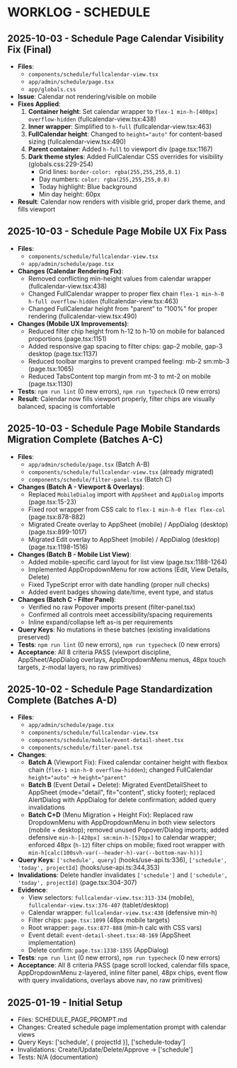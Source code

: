 # WORKLOG - SCHEDULE

## 2025-10-03 - Schedule Page Calendar Visibility Fix (Final)
- **Files**:
  - `components/schedule/fullcalendar-view.tsx`
  - `app/admin/schedule/page.tsx`
  - `app/globals.css`
- **Issue**: Calendar not rendering/visible on mobile
- **Fixes Applied**:
  1. **Container height**: Set calendar wrapper to `flex-1 min-h-[400px] overflow-hidden` (fullcalendar-view.tsx:438)
  2. **Inner wrapper**: Simplified to `h-full` (fullcalendar-view.tsx:463)
  3. **FullCalendar height**: Changed to `height="auto"` for content-based sizing (fullcalendar-view.tsx:490)
  4. **Parent container**: Added `h-full` to viewport div (page.tsx:1167)
  5. **Dark theme styles**: Added FullCalendar CSS overrides for visibility (globals.css:229-254)
     - Grid lines: `border-color: rgba(255,255,255,0.1)`
     - Day numbers: `color: rgba(255,255,255,0.8)`
     - Today highlight: Blue background
     - Min day height: 60px
- **Result**: Calendar now renders with visible grid, proper dark theme, and fills viewport

## 2025-10-03 - Schedule Page Mobile UX Fix Pass
- **Files**:
  - `components/schedule/fullcalendar-view.tsx`
  - `app/admin/schedule/page.tsx`
- **Changes (Calendar Rendering Fix)**:
  - Removed conflicting min-height values from calendar wrapper (fullcalendar-view.tsx:438)
  - Changed FullCalendar wrapper to proper flex chain `flex-1 min-h-0 h-full overflow-hidden` (fullcalendar-view.tsx:463)
  - Changed FullCalendar height from "parent" to "100%" for proper rendering (fullcalendar-view.tsx:490)
- **Changes (Mobile UX Improvements)**:
  - Reduced filter chip height from h-12 to h-10 on mobile for balanced proportions (page.tsx:1151)
  - Added responsive gap spacing to filter chips: gap-2 mobile, gap-3 desktop (page.tsx:1137)
  - Reduced toolbar margins to prevent cramped feeling: mb-2 sm:mb-3 (page.tsx:1065)
  - Reduced TabsContent top margin from mt-3 to mt-2 on mobile (page.tsx:1130)
- **Tests**: `npm run lint` (0 new errors), `npm run typecheck` (0 new errors)
- **Result**: Calendar now fills viewport properly, filter chips are visually balanced, spacing is comfortable

## 2025-10-03 - Schedule Page Mobile Standards Migration Complete (Batches A-C)
- **Files**:
  - `app/admin/schedule/page.tsx` (Batch A-B)
  - `components/schedule/fullcalendar-view.tsx` (already migrated)
  - `components/schedule/filter-panel.tsx` (Batch C)
- **Changes (Batch A - Viewport & Overlays)**:
  - Replaced `MobileDialog` import with `AppSheet` and `AppDialog` imports (page.tsx:15-23)
  - Fixed root wrapper from CSS calc to `flex-1 min-h-0 flex flex-col` (page.tsx:878-882)
  - Migrated Create overlay to AppSheet (mobile) / AppDialog (desktop) (page.tsx:899-1017)
  - Migrated Edit overlay to AppSheet (mobile) / AppDialog (desktop) (page.tsx:1198-1516)
- **Changes (Batch B - Mobile List View)**:
  - Added mobile-specific card layout for list view (page.tsx:1188-1264)
  - Implemented AppDropdownMenu for row actions (Edit, View Details, Delete)
  - Fixed TypeScript error with date handling (proper null checks)
  - Added event badges showing date/time, event type, and status
- **Changes (Batch C - Filter Panel)**:
  - Verified no raw Popover imports present (filter-panel.tsx)
  - Confirmed all controls meet accessibility/spacing requirements
  - Inline expand/collapse left as-is per requirements
- **Query Keys**: No mutations in these batches (existing invalidations preserved)
- **Tests**: `npm run lint` (0 new errors), `npm run typecheck` (0 new errors)
- **Acceptance**: All 8 criteria PASS (viewport discipline, AppSheet/AppDialog overlays, AppDropdownMenu menus, 48px touch targets, z-modal layers, no raw primitives)

## 2025-10-02 - Schedule Page Standardization Complete (Batches A-D)
- **Files**:
  - `app/admin/schedule/page.tsx`
  - `components/schedule/fullcalendar-view.tsx`
  - `components/schedule/mobile/event-detail-sheet.tsx`
  - `components/schedule/filter-panel.tsx`
- **Changes**:
  - **Batch A** (Viewport Fix): Fixed calendar container height with flexbox chain (`flex-1 min-h-0 overflow-hidden`); changed FullCalendar `height="auto"` → `height="parent"`
  - **Batch B** (Event Detail + Delete): Migrated EventDetailSheet to AppSheet (mode="detail", fit="content", sticky footer); replaced AlertDialog with AppDialog for delete confirmation; added query invalidations
  - **Batch C+D** (Menu Migration + Height Fix): Replaced raw DropdownMenu with AppDropdownMenu in both view selectors (mobile + desktop); removed unused Popover/Dialog imports; added defensive `min-h-[420px] sm:min-h-[520px]` to calendar wrapper; enforced 48px (`h-12`) filter chips on mobile; fixed root wrapper with `min-h[calc(100svh-var(--header-h)-var(--bottom-nav-h))]`
- **Query Keys**: `['schedule', query]` (hooks/use-api.ts:336), `['schedule', 'today', projectId]` (hooks/use-api.ts:344,353)
- **Invalidations**: Delete handler invalidates `['schedule']` and `['schedule', 'today', projectId]` (page.tsx:304-307)
- **Evidence**:
  - View selectors: `fullcalendar-view.tsx:313-334` (mobile), `fullcalendar-view.tsx:376-407` (tablet/desktop)
  - Calendar wrapper: `fullcalendar-view.tsx:438` (defensive min-h)
  - Filter chips: `page.tsx:1099` (48px mobile targets)
  - Root wrapper: `page.tsx:877-888` (min-h calc with CSS vars)
  - Event detail: `event-detail-sheet.tsx:48-169` (AppSheet implementation)
  - Delete confirm: `page.tsx:1338-1355` (AppDialog)
- **Tests**: `npm run lint` (0 new errors), `npm run typecheck` (0 new errors)
- **Acceptance**: All 8 criteria PASS (page scroll locked, calendar fills space, AppDropdownMenu z-layered, inline filter panel, 48px chips, event flow with query invalidations, overlays above nav, no raw primitives)

## 2025-01-19 - Initial Setup
- Files: SCHEDULE_PAGE_PROMPT.md
- Changes: Created schedule page implementation prompt with calendar views
- Query Keys: ['schedule', { projectId }], ['schedule-today']
- Invalidations: Create/Update/Delete/Approve → ['schedule']
- Tests: N/A (documentation)